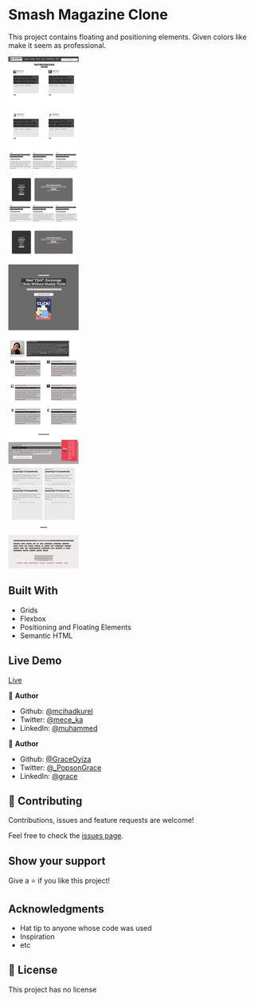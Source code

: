 # Smash Magazine Clone

This project contains floating and positioning elements. Given colors like make it seem as professional.

<img src="./images/smashSS.png" alt="shot">

## Built With

- Grids
- Flexbox
- Positioning and Floating Elements
- Semantic HTML

## Live Demo

[Live](https://rawcdn.githack.com/mcihadkurel/smash-mag/7ea43ffc5f1644f78621a9dbd0bbdf887693b729/index.html)


👤 **Author**

- Github: [@mcihadkurel](https://github.com/mcihadkurel)
- Twitter: [@mece_ka](https://twitter.com/mece_ka)
- LinkedIn: [@muhammed](https://www.linkedin.com/in/muhammed-cihad-8187581a8/)

👤 **Author**

- Github: [@GraceOyiza](https://github.com/GraceOyiza)
- Twitter: [@_PopsonGrace](https://twitter.com/_PopsonGrace)
- LinkedIn: [@grace](https://www.linkedin.com/in/grace-popoola-657a181aa/)


## 🤝 Contributing

Contributions, issues and feature requests are welcome!

Feel free to check the [issues page](issues/).

## Show your support

Give a ⭐️ if you like this project!

## Acknowledgments

- Hat tip to anyone whose code was used
- Inspiration
- etc

## 📝 License

This project has no license